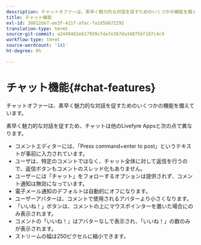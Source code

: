 ```yaml
---
description: チャットオファーは、素早く魅力的な対話を促すためのいくつかの機能を備えています。
title: チャット機能
exl-id: 38812de7-ee3f-411f-afac-7a1d5b672292
translation-type: tm+mt
source-git-commit: a2449482e617939cfda7e367da34875bf187c4c9
workflow-type: tm+mt
source-wordcount: '141'
ht-degree: 0%

---
```


# チャット機能{#chat-features}

チャットオファーは、素早く魅力的な対話を促すためのいくつかの機能を備えています。



素早く魅力的な対話を促すため、チャットは他のLivefyre Appsと次の点で異なります。

* コメントエディターには、「Press command+enter to post」というテキストが事前に入力されています。
* ユーザは、特定のコメントではなく、チャット全体に対して返信を行うので、返信ボタンもコメントのスレッド化もありません。
* ユーザーには「チャット」をフォローするオプションは提供されず、コメント通知は無効になっています。
* 電子メール通知のデフォルトは自動的にオフになります。
* ユーザーアバターは、コメントで使用されるアバターより小さくなります。
* 「いいね！」ボタンは、コメントの上にマウスポインターを置いた場合にのみ表示されます。
* コメントの「いいね！」はアバターなしで表示され、「いいね！」の数のみが表示されます。
* ストリームの幅は250ピクセルに縮小できます。
